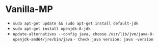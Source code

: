 # Vanilla-MP
- `sudo apt-get update && sudo apt-get install default-jdk`
- `sudo apt-get install openjdk-8-jdk`
- `update-alternatives --config java, choose /usr/lib/jvm/java-8-openjdk-amd64/jre/bin/java`
`- Check java version: java -version`

